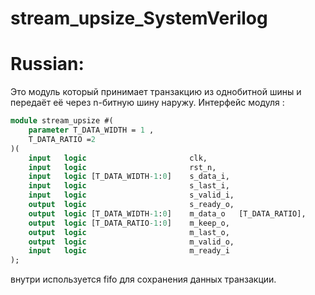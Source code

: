 # stream_upsize_SystemVerilog
# Russian:
Это модуль который принимает транзакцию из однобитной шины и передаёт её через n-битную шину наружу.
Интерфейс модуля :
```SystemVerilog
module stream_upsize #(
    parameter T_DATA_WIDTH = 1 ,
    T_DATA_RATIO =2
)(
    input   logic                       clk,
    input   logic                       rst_n,
    input   logic [T_DATA_WIDTH-1:0]    s_data_i,
    input   logic                       s_last_i,
    input   logic                       s_valid_i,
    output  logic                       s_ready_o,
    output  logic [T_DATA_WIDTH-1:0]    m_data_o   [T_DATA_RATIO],
    output  logic [T_DATA_RATIO-1:0]    m_keep_o,
    output  logic                       m_last_o,
    output  logic                       m_valid_o,
    input   logic                       m_ready_i
);
```

внутри используется fifo для сохранения данных транзакции.


  
